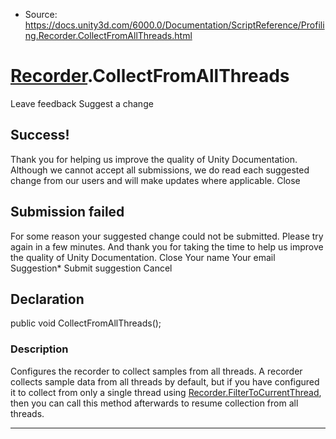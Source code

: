 * Source: https://docs.unity3d.com/6000.0/Documentation/ScriptReference/Profiling.Recorder.CollectFromAllThreads.html

#  [Recorder](https://docs.unity3d.com/6000.0/Documentation/ScriptReference/Profiling.Recorder.html).CollectFromAllThreads
Leave feedback
Suggest a change
## Success!
Thank you for helping us improve the quality of Unity Documentation. Although we cannot accept all submissions, we do read each suggested change from our users and will make updates where applicable.
Close
## Submission failed
For some reason your suggested change could not be submitted. Please <a>try again</a> in a few minutes. And thank you for taking the time to help us improve the quality of Unity Documentation.
Close
Your name Your email Suggestion* Submit suggestion
Cancel
## Declaration
public void CollectFromAllThreads(); 
### Description
Configures the recorder to collect samples from all threads.
A recorder collects sample data from all threads by default, but if you have configured it to collect from only a single thread using [Recorder.FilterToCurrentThread](https://docs.unity3d.com/6000.0/Documentation/ScriptReference/Profiling.Recorder.FilterToCurrentThread.html), then you can call this method afterwards to resume collection from all threads.
* * *

